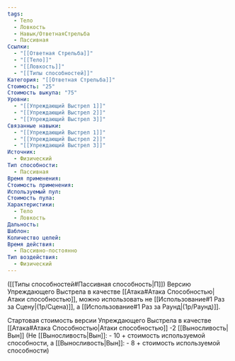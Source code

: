 ```yaml
---
tags:
  - Тело
  - Ловкость
  - Навык/ОтветнаяСтрельба
  - Пассивная
Ссылки:
  - "[[Ответная Стрельба]]"
  - "[[Тело]]"
  - "[[Ловкость]]"
  - "[[Типы способностей]]"
Категория: "[[Ответная Стрельба]]"
Стоимость: "25"
Стоимость выкупа: "75"
Уровни:
  - "[[Упреждающий Выстрел 1]]"
  - "[[Упреждающий Выстрел 2]]"
  - "[[Упреждающий Выстрел 3]]"
Связанные навыки:
  - "[[Упреждающий Выстрел 1]]"
  - "[[Упреждающий Выстрел 2]]"
  - "[[Упреждающий Выстрел 3]]"
Источник:
  - Физический
Тип способности:
  - Пассивная
Время применения: 
Стоимость применения: 
Используемый пул: 
Стоимость пула: 
Характеристики:
  - Тело
  - Ловкость
Дальность: 
Шаблон: 
Количество целей: 
Время действия:
  - Пассивно-постоянно
Тип воздействия:
  - Физический
---
```

([[Типы способностей#Пассивная способность|П]]) Версию Упреждающего Выстрела в качестве [[Атака#Атака Способностью|Атаки способностью]], можно использовать не [[Использование#1 Раз за Сцену|(1р/Сцена)]], а [[Использование#1 Раз за Раунд|(1р/Раунд)]].

Стартовая стоимость версии Упреждающего Выстрела в качестве [[Атака#Атака Способностью|Атаки способностью]] -2 [[Выносливость|Вын]] (Не [[Выносливость|Вын]]: - 10 + стоимость используемой способности, а [[Выносливость|Вын]]: - 8 + стоимость используемой способности)